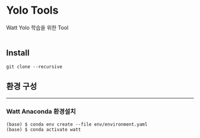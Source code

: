 # Yolo Tools

Watt Yolo 학습을 위한 Tool  </br></br>

## Install
```
git clone --recursive 
```


## 환경 구성
---
### Watt Anaconda 환경설치
```
(base) $ conda env create --file env/environment.yaml
(base) $ conda activate watt
```